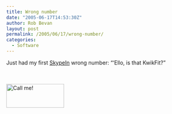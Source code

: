 ```yaml
---
title: Wrong number
date: "2005-06-17T14:53:30Z"
author: Rob Bevan
layout: post
permalink: /2005/06/17/wrong-number/
categories:
  - Software
---
```

Just had my first [SkypeIn][1] wrong number: &#8220;&#8216;Ello, is that KwikFit?&#8221;

<div style="height: 100px">
  <!--<br />
Skype 'Call me!' button</p>
<p>http://www.skype.com/go/skypebuttons</p>
<p>-->

  <br /> <br /> <a href="skype:robbevan?call" onclick="return skypeCheck();"><img src="http://download.skype.com/share/skypebuttons/buttons/call_green_white_153x63.png" style="border: none; float: none; margin: 0; padding: 0;" width="153" height="63" alt="Call me!" /></a>
</div>

 [1]: http://share.skype.com/in/102/171559 "SkypeIn"
